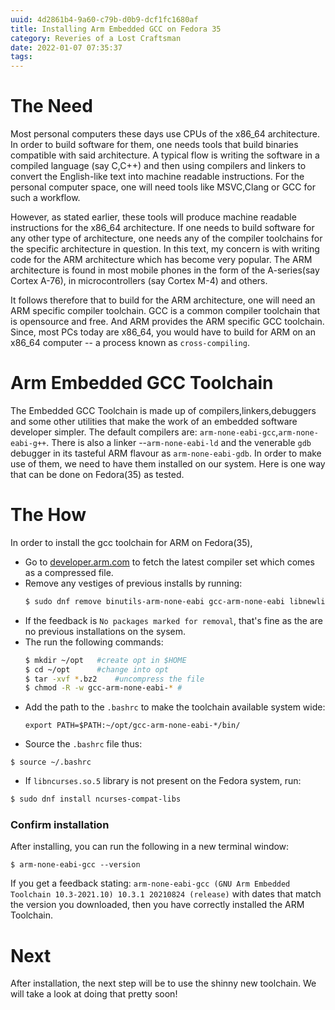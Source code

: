 ```yaml
---
uuid: 4d2861b4-9a60-c79b-d0b9-dcf1fc1680af
title: Installing Arm Embedded GCC on Fedora 35
category: Reveries of a Lost Craftsman
date: 2022-01-07 07:35:37
tags:
---
```


# The Need
Most personal computers these days use CPUs of the x86_64 architecture. In order to build software for them, one needs tools that build binaries compatible with said architecture. A typical flow is writing the software in a compiled language (say C,C++) and then using compilers and linkers to convert the English-like text into machine readable instructions. For the personal computer space, one will need tools like MSVC,Clang or GCC for such a workflow. 

However, as stated earlier, these tools will produce machine readable instructions for the x86_64 architecture. If one needs to build software for any other type of architecture, one needs any of the compiler toolchains for the specific architecture in question. In this text, my concern is with writing code for the ARM architecture which has become very popular. The ARM architecture is found in most mobile phones in the form of the A-series(say Cortex A-76), in microcontrollers (say Cortex M-4) and others.

It follows therefore that to build for the ARM architecture, one will need an ARM specific compiler toolchain. GCC is a common compiler toolchain that is opensource and free. And ARM provides the ARM specific GCC toolchain.
Since, most PCs today are x86_64, you would have to build for ARM on an x86_64 computer -- a process known as ```cross-compiling```.

# Arm Embedded GCC Toolchain
The Embedded GCC Toolchain is made up of compilers,linkers,debuggers and some other utilities that make the work of an embedded software developer simpler.
The default compilers are: ```arm-none-eabi-gcc```,```arm-none-eabi-g++```. There is also a linker --```arm-none-eabi-ld``` and the venerable ```gdb``` debugger in its tasteful ARM flavour as ```arm-none-eabi-gdb```.
In order to make use of them, we need to have them installed on our system. Here is one way that can be done on Fedora(35) as tested.

# The How
In order to install the gcc toolchain for ARM on Fedora(35),
- Go to [developer.arm.com](https://developer.arm.com/tools-and-software/open-source-software/developer-tools/gnu-toolchain/gnu-rm/downloads#) to fetch the latest compiler set which comes as a compressed file.
- Remove any vestiges of previous installs by running:
    ```bash
    $ sudo dnf remove binutils-arm-none-eabi gcc-arm-none-eabi libnewlib-arm-none-eabi
    ```
- If the feedback is ```No packages marked for removal```, that's fine as the are no previous installations on the sysem.
- The run the following commands:
    ```bash
    $ mkdir ~/opt   #create opt in $HOME
    $ cd ~/opt      #change into opt
    $ tar -xvf *.bz2    #uncompress the file
    $ chmod -R -w gcc-arm-none-eabi-* #
    ```
- Add the path to the ```.bashrc``` to make the toolchain available system wide:
    ```
    export PATH=$PATH:~/opt/gcc-arm-none-eabi-*/bin/
    ```
- Source the ```.bashrc``` file thus:
```
$ source ~/.bashrc
```
- If ```libncurses.so.5``` library is not present on the Fedora system, run:
```bash
$ sudo dnf install ncurses-compat-libs
```

### Confirm installation
After installing, you can run the following in a new terminal window:
```
$ arm-none-eabi-gcc --version
```
If you get a feedback stating:
```arm-none-eabi-gcc (GNU Arm Embedded Toolchain 10.3-2021.10) 10.3.1 20210824 (release)``` with dates that match the version you downloaded, then you have correctly installed the ARM Toolchain.


# Next 
After installation, the next step will be to use the shinny new toolchain. We will take a look at doing that pretty soon! 